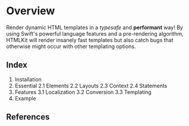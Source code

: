 # Overview

Render dynamic HTML templates in a *typesafe* and **performant** way!
By using Swift's powerful language features and a pre-rendering algorithm, HTMLKit will render insanely fast templates but also catch bugs that otherwise might occur with other templating options.

## Index
1. Installation
2. Essential
    2.1 Elements
    2.2 Layouts
    2.3 Context
    2.4 Statements
3. Features
    3.1 Localization
    3.2 Conversion
    3.3 Templating
4. Example

## References
